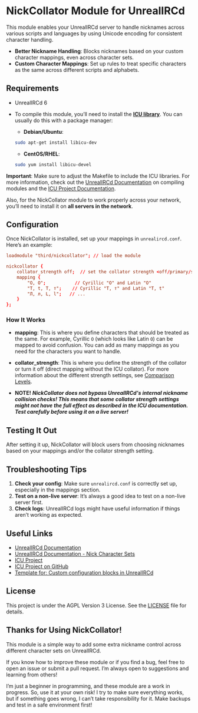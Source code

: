 # NickCollator Module for UnrealIRCd

This module enables your UnrealIRCd server to handle nicknames across various scripts and languages by using Unicode encoding for consistent character handling.

- **Better Nickname Handling**: Blocks nicknames based on your custom character mappings, even across character sets.
- **Custom Character Mappings**: Set up rules to treat specific characters as the same across different scripts and alphabets.

## Requirements

- UnrealIRCd 6

- To compile this module, you’ll need to install the [**ICU library**](https://github.com/unicode-org/icu). You can usually do this with a package manager:

  - **Debian/Ubuntu**:
  ```bash
  sudo apt-get install libicu-dev
  ```

  - **CentOS/RHEL**:
  ```bash
  sudo yum install libicu-devel
  ```

**Important**: Make sure to adjust the Makefile to include the ICU libraries. For more information, check out the [UnrealIRCd Documentation](https://www.unrealircd.org/docs/) on compiling modules and the [ICU Project Documentation](https://unicode-org.github.io/icu/).

Also, for the NickCollator module to work properly across your network, you’ll need to install it on **all servers in the network**.

## Configuration

Once NickCollator is installed, set up your mappings in `unrealircd.conf`. Here’s an example:

```conf
loadmodule "third/nickcollator"; // load the module

nickcollator {
    collator_strength off;  // set the collator strength <off/primary/secondary/tertiary/quaternary/identical>
    mapping {
        "О, O";           // Cyrillic "O" and Latin "O"
        "T, t, Т, т";    // Cyrillic "Т, т" and Latin "T, t"
        "Л, л, L, l";   // ...
    }
};
```

### How It Works

- **mapping**: This is where you define characters that should be treated as the same. For example, Cyrillic `О` (which looks like Latin `O`) can be mapped to avoid confusion. You can add as many mappings as you need for the characters you want to handle. <br/>

- **collator_strength**: This is where you define the strength of the collator or turn it off (direct mapping without the ICU collator). For more information about the different strength settings, see [Comparison Levels](https://unicode-org.github.io/icu/userguide/collation/concepts.html#comparison-levels).
- **NOTE!** ***NickCollator does not bypass UnrealIRCd's internal nickname collision checks! This means that some collator strength settings might not have the full effect as described in the ICU documentation. Test carefully before using it on a live server!***

## Testing It Out

After setting it up, NickCollator will block users from choosing nicknames based on your mappings and/or the collator strength setting.

## Troubleshooting Tips

1. **Check your config**: Make sure `unrealircd.conf` is correctly set up, especially in the mappings section.
2. **Test on a non-live server**: It’s always a good idea to test on a non-live server first.
3. **Check logs**: UnrealIRCd logs might have useful information if things aren’t working as expected.

## Useful Links

- [UnrealIRCd Documentation](https://www.unrealircd.org/docs/)
- [UnrealIRCd Documentation - Nick Character Sets](https://www.unrealircd.org/docs/Nick_Character_Sets)
- [ICU Project](https://icu.unicode.org/)
- [ICU Project on GitHub](https://github.com/unicode-org/icu)
- [Template for: Custom configuration blocks in UnrealIRCd](https://gitgud.malvager.net/Wazakindjes/unrealircd_mods/src/branch/master/templates/conf.c)

## License

This project is under the AGPL Version 3 License. See the [LICENSE](LICENSE) file for details.

## Thanks for Using NickCollator!

This module is a simple way to add some extra nickname control across different character sets on UnrealIRCd.

If you know how to improve these module or if you find a bug, feel free to open an issue or submit a pull request. I’m always open to suggestions and learning from others!

I’m just a beginner in programming, and these module are a work in progress. So, use it at your own risk! I try to make sure everything works, but if something goes wrong, I can’t take responsibility for it. Make backups and test in a safe environment first!
